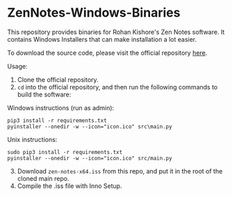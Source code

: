 # ZenNotes-Windows-Binaries

This repository provides binaries for Rohan Kishore's Zen Notes software. It contains Windows Installers that can make installation a lot easier.

To download the source code, please visit the official repository [here](https://github.com/rohankishore/ZenNotes).

Usage:
1. Clone the official repository.
2. `cd` into the official repository, and then run the following commands to build the software:

Windows instructions (run as admin):
```
pip3 install -r requirements.txt
pyinstaller --onedir -w --icon="icon.ico" src\main.py
```

Unix instructions:
```
sudo pip3 install -r requirements.txt
pyinstaller --onedir -w --icon="icon.ico" src/main.py
```

3. Download `zen-notes-x64.iss` from this repo, and put it in the root of the cloned main repo.
4. Compile the .iss file with Inno Setup.